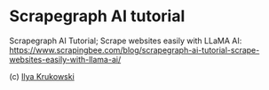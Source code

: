 # Scrapegraph AI tutorial

Scrapegraph AI Tutorial; Scrape websites easily with LLaMA AI: https://www.scrapingbee.com/blog/scrapegraph-ai-tutorial-scrape-websites-easily-with-llama-ai/

(c) [Ilya Krukowski](https://bodrovis.tech)
